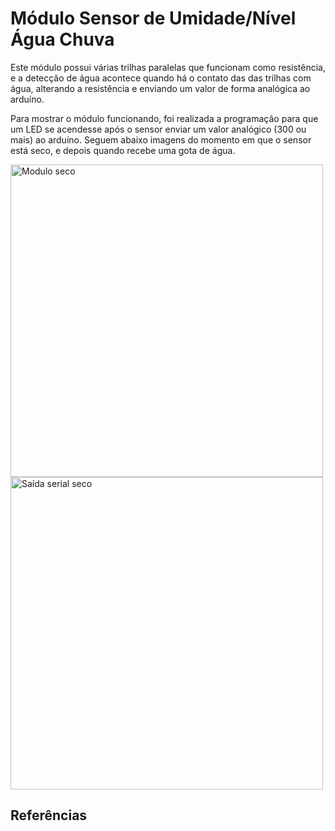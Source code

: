 # Módulo Sensor de Umidade/Nível Água Chuva

Este módulo possui várias trilhas paralelas que funcionam como resistência, e a detecção de água acontece quando há o contato das das trilhas com água, alterando a resistência e enviando um valor de forma analógica ao arduíno.

Para mostrar o módulo funcionando, foi realizada a programação para que um LED se acendesse após o sensor enviar um valor analógico (300 ou mais) ao arduíno.
Seguem abaixo imagens do momento em que o sensor está seco, e depois quando recebe uma gota de água.

<img src = "agua_foto_0.png" alt = "Modulo seco" width = "500" /> <img src = "agua_valor_0.png" alt = "Saída serial seco" width = "500" />



## Referências
